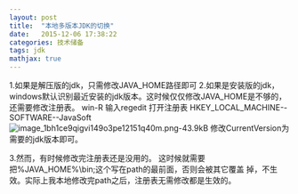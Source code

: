 ```yaml
---
layout: post
title:  "本地多版本JDK的切换"
date:   2015-12-06 17:38:22
categories: 技术储备
tags: jdk
mathjax: true
---
```


1.如果是解压版的jdk，只需修改JAVA_HOME路径即可
2.如果是安装版的jdk，windows默认识别最近安装的jdk版本。这时候仅仅修改JAVA_HOME是不够的，还需要修改注册表。
win-R    输入regedit  打开注册表
HKEY_LOCAL_MACHINE--SOFTWARE--JavaSoft
![image_1bh1ce9qigvi149o3pe12151q40m.png-43.9kB][1]
修改CurrentVersion为需要的jdk版本即可。


  [1]: http://static.zybuluo.com/coldxiangyu/n954tya05h7q6n95edlsuxhb/image_1bh1ce9qigvi149o3pe12151q40m.png
  
 3.然而，有时候修改完注册表还是没用的。
 这时候就需要把%JAVA_HOME%\bin;这个写在path的最前面，否则会被其它覆盖  掉，不生效。实际上我本地修改完path之后，注册表无需修改都是生效的。
